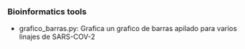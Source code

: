 ### Bioinformatics tools

- grafico_barras.py: Grafica un grafico de barras apilado para varios linajes de SARS-COV-2
